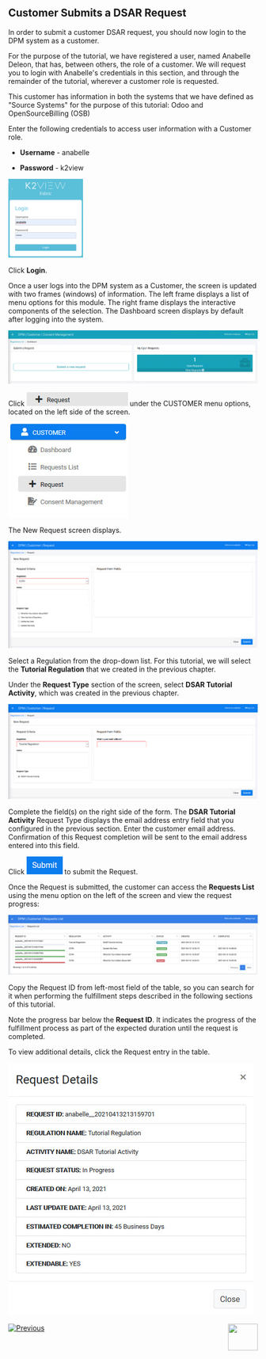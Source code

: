 ## Customer Submits a DSAR Request

In order to submit a customer DSAR request, you should now login to the DPM system as a customer. 

For the purpose of the tutorial, we have registered a user, named Anabelle Deleon, that has, between others, the role of a customer. We will request you to login with Anabelle's credentials in this section, and through the remainder of the tutorial, wherever a customer role is requested. 

This customer has information in both the systems that we have defined as "Source Systems" for the purpose of this tutorial: Odoo and OpenSourceBilling (OSB)

Enter the following credentials to access user information with a Customer role.

- **Username** - anabelle

- **Password** - k2view

<img src="../images/anabelle_login.png" width="30%" height="30%">
                               

Click **Login**.

Once a user logs into the DPM system as a Customer, the screen is updated with two frames (windows) of information. The left frame displays a list of menu options for this module. The right frame displays the interactive components of the selection. The Dashboard screen displays by default after logging into the system.

![image](../images/Customer_Dashboard.jpg)    

Click ![image](../images/Customer_Request.png) under the CUSTOMER menu options, located on the left side of the screen. 
 
![image](../images/Customer_Request_LeftPanel.jpg)

The New Request screen displays.

![image](../images/Customer_Request_Landing.jpg)

Select a Regulation from the drop-down list. For this tutorial, we will select the **Tutorial Regulation** that we created in the previous chapter.

Under the **Request Type** section of the screen, select **DSAR Tutorial Activity**, which was created in the previous chapter. 

![image](../images/02_01_DSAR_Fulfillment_Submit_Request.jpg)  

Complete the field(s) on the right side of the form. The **DSAR Tutorial Activity** Request Type displays the email address entry field that you configured in the previous section. Enter the customer email address. Confirmation of this Request completion will be sent to the email address entered into this field.    

Click ![image](../images/ICON_Submit.jpg) to submit the Request.

Once the Request is submitted, the customer can access the **Requests List** using the menu option on the left of the screen and view the request progress:

![image](../images/02_01_DSAR_Fulfillment_Submitted_Request_Customer.png) 

Copy the Request ID from left-most field of the table, so you can search for it when performing the fulfillment steps described in the following sections of this tutorial. 

Note the progress bar below the **Request ID**. It indicates the progress of the fulfillment process as part of the expected duration until the request is completed.  

To view additional details, click the Request entry in the table. 

![image](../images/02_01_DSAR_Fulfillment_Request_Details.jpg) 



[![Previous](/articles/images/Previous.png)]( 02_00_DSAR_Fulfillment_intro.md)[<img align="right" width="60" height="54" src="/articles/images/Next.png">]( 02_02_DSAR_Fulfillment_Case_Owner_View.md)
